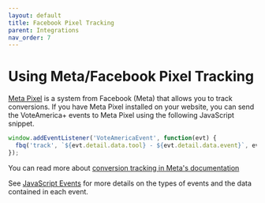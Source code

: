 ```yaml
---
layout: default
title: Facebook Pixel Tracking
parent: Integrations
nav_order: 7
---
```


# Using Meta/Facebook Pixel Tracking

[Meta Pixel](https://developers.facebook.com/docs/meta-pixel) is a system from Facebook (Meta) that allows you to track conversions. If you have Meta Pixel installed on your website, you can send the VoteAmerica+ events to Meta Pixel using the following JavaScript snippet.

```js
window.addEventListener('VoteAmericaEvent', function(evt) {
  fbq('track', `${evt.detail.data.tool} - ${evt.detail.data.event}`, evt.detail.data);
});
```

You can read more about [conversion tracking in Meta's documentation](https://developers.facebook.com/docs/meta-pixel/implementation/conversion-tracking)

See [JavaScript Events](../../toolset/events) for more details on the types of events and the data contained in each event.
